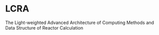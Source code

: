 # LCRA
The Light-weighted Advanced Architecture of Computing Methods and Data Structure of Reactor Calculation
